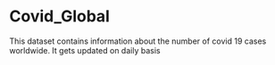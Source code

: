 # Covid_Global
This dataset contains information about the number of covid 19 cases worldwide. It gets updated on daily basis
